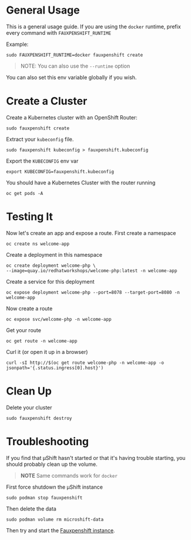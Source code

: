# General Usage

This is a general usage guide. If you are using the `docker` runtime, prefix every command with `FAUXPENSHIFT_RUNTIME` 

Example:

```shell
sudo FAUXPENSHIFT_RUNTIME=docker fauxpenshift create
```

> NOTE: You can also use the `--runtime` option

You can also set this env variable globally if you wish.

# Create a Cluster

Create a Kubernetes cluster with an OpenShift Router:

```shell
sudo fauxpenshift create
```

Extract your `kubeconfig` file.

```shell
sudo fauxpenshift kubeconfig > fauxpenshift.kubeconfig
```

Export the `KUBECONFIG` env var

```shell
export KUBECONFIG=fauxpenshift.kubeconfig
```

You should have a Kubernetes Cluster with the router running

```shell
oc get pods -A
```

# Testing It

Now let's create an app and expose a route. First create a namespace

```shell
oc create ns welcome-app
```

Create a deployment in this namespace

```shell
oc create deployment welcome-php \
--image=quay.io/redhatworkshops/welcome-php:latest -n welcome-app
```

Create a service for this deployment

```shell
oc expose deployment welcome-php --port=8078 --target-port=8080 -n welcome-app
```

Now create a route

```shell
oc expose svc/welcome-php -n welcome-app
```

Get your route

```shell
oc get route -n welcome-app
```

Curl it (or open it up in a browser)

```shell
curl -sI http://$(oc get route welcome-php -n welcome-app -o jsonpath='{.status.ingress[0].host}')
```

# Clean Up

Delete your cluster

```shell
sudo fauxpenshift destroy
```

# Troubleshooting

If you find that µShift hasn't started or that it's having trouble starting, you should probably clean up the volume.

> **NOTE** Same commands work for `docker`

First force shutdown the µShift instance

```shell
sudo podman stop fauxpenshift
```

Then delete the data

```shell
sudo podman volume rm microshift-data
```

Then try and start the [Fauxpenshift instance](#general-usage).
